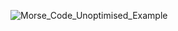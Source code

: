 ![Morse_Code_Unoptimised_Example](https://github.com/EEPUXProjects/PICBytes/assets/50055478/d7ee47e9-e4dd-451b-b5e8-a5e450f713f5)
